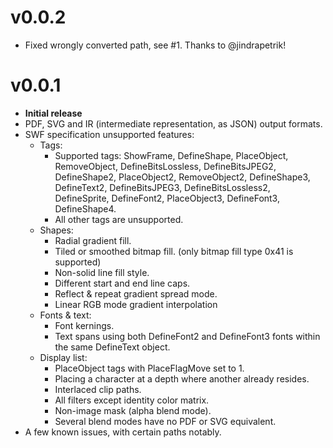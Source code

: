 # v0.0.2
- Fixed wrongly converted path, see #1. Thanks to @jindrapetrik!

# v0.0.1
- **Initial release**
- PDF, SVG and IR (intermediate representation, as JSON) output formats.
- SWF specification unsupported features:
    - Tags:
        - Supported tags: ShowFrame, DefineShape, PlaceObject, RemoveObject, DefineBitsLossless, DefineBitsJPEG2,
    DefineShape2, PlaceObject2, RemoveObject2, DefineShape3, DefineText2, DefineBitsJPEG3, DefineBitsLossless2, 
    DefineSprite, DefineFont2, PlaceObject3, DefineFont3, DefineShape4. 
        - All other tags are unsupported.
    - Shapes:
        - Radial gradient fill.
        - Tiled or smoothed bitmap fill. (only bitmap fill type 0x41 is supported)
        - Non-solid line fill style.
        - Different start and end line caps.
        - Reflect & repeat gradient spread mode.
        - Linear RGB mode gradient interpolation
    - Fonts & text:
        - Font kernings.
        - Text spans using both DefineFont2 and DefineFont3 fonts within the same DefineText object.
    - Display list:
        - PlaceObject tags with PlaceFlagMove set to 1.
        - Placing a character at a depth where another already resides.
        - Interlaced clip paths.
        - All filters except identity color matrix.
        - Non-image mask (alpha blend mode).
        - Several blend modes have no PDF or SVG equivalent.
- A few known issues, with certain paths notably.
